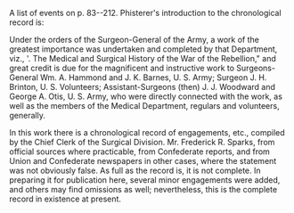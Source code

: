 A list of events on p. 83--212.  Phisterer's introduction to the chronological record is:

   Under the orders of the Surgeon-General of the Army, a work of the greatest importance was undertaken and completed by that Department, viz., '. The Medical and Surgical History of the War of the Rebellion," and great credit is due for the magnificent and instructive work to Surgeons-General Wm. A. Hammond and J. K. Barnes, U. S. Army; Surgeon J. H. Brinton, U. S. Volunteers; Assistant-Surgeons (then) J. J. Woodward and George A. Otis, U. S. Army, who were directly connected with the work, as well as the members of the Medical Department, regulars and volunteers, generally.
   
   In this work there is a chronological record of engagements, etc., compiled by the Chief Clerk of the Surgical Division. Mr. Frederick R. Sparks, from official sources where practicable, from Confederate reports, and from Union and Confederate newspapers in other cases, where the statement was not obviously false. As full as the record is, it is not complete. In preparing it for publication here, several minor engagements were added, and others may find omissions as well; nevertheless, this is the complete record in existence at present.
